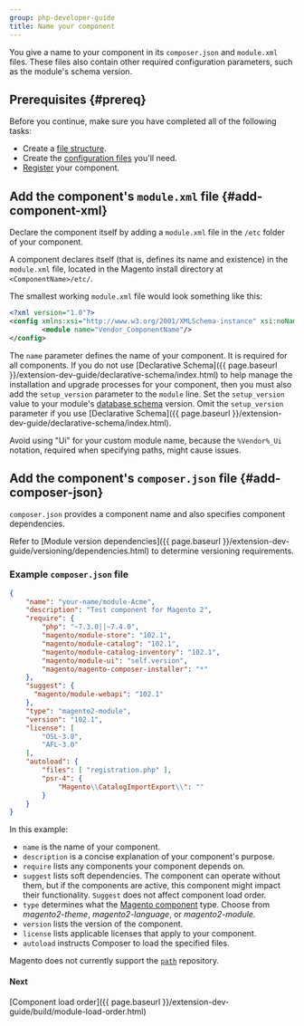 ```yaml
---
group: php-developer-guide
title: Name your component
---
```


You give a name to your component in its `composer.json` and `module.xml` files. These files also contain other required configuration parameters, such as the module's schema version.

## Prerequisites {#prereq}

Before you continue, make sure you have completed all of the following tasks:

*  Create a [file structure]({{page.baseurl}}/extension-dev-guide/build/module-file-structure.html).
*  Create the [configuration files]({{page.baseurl}}/extension-dev-guide/build/required-configuration-files.html) you'll need.
*  [Register]({{page.baseurl}}/extension-dev-guide/build/component-registration.html) your component.

## Add the component's `module.xml` file {#add-component-xml}

Declare the component itself by adding a `module.xml` file in the `/etc` folder of your component.

A component declares itself (that is, defines its name and existence) in the `module.xml` file, located in the Magento install directory at `<ComponentName>/etc/`.

The smallest working `module.xml` file would look something like this:

```xml
<?xml version="1.0"?>
<config xmlns:xsi="http://www.w3.org/2001/XMLSchema-instance" xsi:noNamespaceSchemaLocation="urn:magento:framework:Module/etc/module.xsd">
        <module name="Vendor_ComponentName"/>
</config>
```

The `name` parameter defines the name of your component. It is required for all components. If you do not use [Declarative Schema]({{ page.baseurl }}/extension-dev-guide/declarative-schema/index.html) to help manage the installation and upgrade processes for your component, then you must also add the  `setup_version` parameter to the `module` line. Set the `setup_version` value to your module's [database schema](https://glossary.magento.com/database-schema) version. Omit the `setup_version` parameter if you use [Declarative Schema]({{ page.baseurl }}/extension-dev-guide/declarative-schema/index.html).

<InlineAlert variant="info" slots="text"/>

Avoid using "Ui" for your custom module name, because the `%Vendor%_Ui` notation, required when specifying paths, might cause issues.

## Add the component's `composer.json` file {#add-composer-json}

`composer.json` provides a component name and also specifies component dependencies.

Refer to [Module version dependencies]({{ page.baseurl }}/extension-dev-guide/versioning/dependencies.html) to determine versioning requirements.

### Example `composer.json` file

```json
{
    "name": "your-name/module-Acme",
    "description": "Test component for Magento 2",
    "require": {
        "php": "~7.3.0||~7.4.0",
        "magento/module-store": "102.1",
        "magento/module-catalog": "102.1",
        "magento/module-catalog-inventory": "102.1",
        "magento/module-ui": "self.version",
        "magento/magento-composer-installer": "*"
    },
    "suggest": {
      "magento/module-webapi": "102.1"
    },
    "type": "magento2-module",
    "version": "102.1",
    "license": [
        "OSL-3.0",
        "AFL-3.0"
    ],
    "autoload": {
        "files": [ "registration.php" ],
        "psr-4": {
            "Magento\\CatalogImportExport\\": ""
        }
    }
}
```

In this example:

*  `name` is the name of your component.
*  `description` is a concise explanation of your component's purpose.
*  `require` lists any components your component depends on.
*  `suggest` lists soft dependencies. The component can operate without them, but if the components are active, this component might impact their functionality. `Suggest` does not affect component load order.
*  `type` determines what the [Magento component](https://glossary.magento.com/magento-component) type. Choose from *magento2-theme*, *magento2-language*, or *magento2-module*.
*  `version` lists the version of the component.
*  `license` lists applicable licenses that apply to your component.
*  `autoload` instructs Composer to load the specified files.

<InlineAlert variant="info" slots="text"/>

Magento does not currently support the [`path`](https://getcomposer.org/doc/05-repositories.md#path) repository.

#### Next

[Component load order]({{ page.baseurl }}/extension-dev-guide/build/module-load-order.html)
